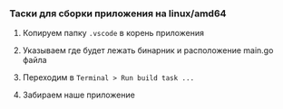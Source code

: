 ### Таски для сборки приложения на linux/amd64

1. Копируем папку `.vscode` в корень приложения

2. Указываем где будет лежать бинарник и расположение main.go файла

3. Переходим в `Terminal > Run build task ...`

4. Забираем наше приложение
